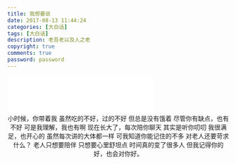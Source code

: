 ```yaml
---
title: 我想要说
date: 2017-08-13 11:44:24
categories: [大白话]
tags: [大白话]
description: 老吾老以及人之老
copyright: true
comments: true
password: password
---
```

<!-- more -->
<iframe frameborder="no" border="0" marginwidth="0" marginheight="0" width=330 height=86 src="//music.163.com/outchain/player?type=2&id=28285910&auto=1&height=66"></iframe>
<center>
小时候，你带着我
虽然吃的不好，过的不好
但总是没有饿着
尽管你有缺点，也有不好
可是我理解，我也有啊
现在长大了，每次陪你聊天
其实是听你叨叨
我很满足，也开心的
虽然每次讲的大体都一样
可我知道你能记住的不多
对老人还要苛求什么？
老人只想要陪伴
只想要心里舒坦点
时间真的变了很多人
但我记得你的好，也会对你好。

</center>